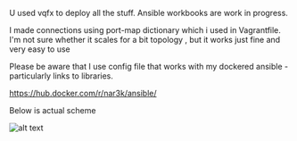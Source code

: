 
U used vqfx to deploy all the stuff. Ansible workbooks are work in progress.

I made connections using port-map dictionary which i used in Vagrantfile.
I'm not sure whether it scales for a bit topology , but it works just fine and very easy to use

Please be aware that I use config file that works with my dockered ansible - particularly links to libraries.

https://hub.docker.com/r/nar3k/ansible/



Below is actual scheme

![alt text](https://www.lucidchart.com/publicSegments/view/4220650f-d696-424b-bbe0-9db2ef3cdf88/image.png)
